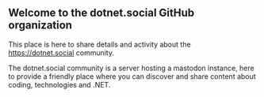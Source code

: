 ## Welcome to the dotnet.social GitHub organization

This place is here to share details and activity about the https://dotnet.social community.

The dotnet.social community is a server hosting a mastodon instance, here to provide a friendly place where you can discover and share content about coding, technologies and .NET.
